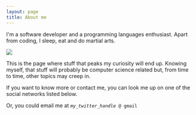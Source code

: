 ```yaml
---
layout: page
title: About me
---
```


<article class='about'>

<p>I'm a software developer and a programming languages enthusiast. Apart from coding, I sleep, eat and do martial arts.</p>

<img src="/images/me.jpg" style="display: block; margin-left: auto; margin-right: auto; margin: 0 auto;" />

<p>This is the page where stuff that peaks my curiosity will end up. Knowing myself, that stuff will probably be computer science related but, from time to time, other topics may creep in.</p>

<p>If you want to know more or contact me, you can look me up on one of the social networks listed below.</p>

<p>Or, you could email me at <code><i>my_twitter_handle</i> @ gmail</code></p>

</article>
